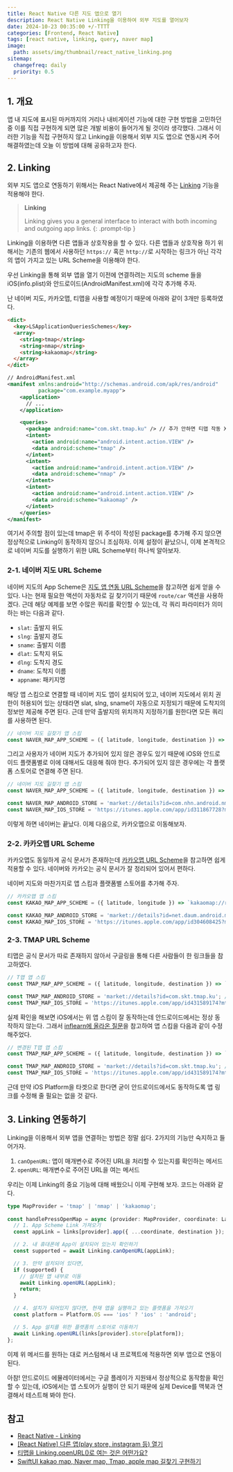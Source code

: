 ```yaml
---
title: React Native 다른 지도 앱으로 열기
description: React Native Linking을 이용하여 외부 지도를 열어보자
date: 2024-10-23 00:35:00 +/-TTTT
categories: [Frontend, React Native]
tags: [react native, linking, query, naver map]
image:
  path: assets/img/thumbnail/react_native_linking.png
sitemap:
  changefreq: daily
  priority: 0.5
---
```


## 1. 개요

앱 내 지도에 표시된 마커까지의 거리나 내비게이션 기능에 대한 구현 방법을 고민하던 중 이를 직접 구현하게 되면 많은 개발 비용이 들어가게 될 것이라 생각했다. 그래서 이러한 기능을 직접 구현하지 않고 Linking을 이용해서 외부 지도 앱으로 연동시켜 주어 해결하였는데 오늘 이 방법에 대해 공유하고자 한다.

## 2. Linking

외부 지도 앱으로 연동하기 위해서는 React Native에서 제공해 주는 [Linking](https://reactnative.dev/docs/linking) 기능을 적용해야 한다.

> **Linking**
> 
> Linking gives you a general interface to interact with both incoming and outgoing app links.
{: .prompt-tip }

Linking을 이용하면 다른 앱들과 상호작용을 할 수 있다. 다른 앱들과 상호작용 하기 위해서는 기존의 웹에서 사용하던 `https://` 혹은 `http://`로 시작하는 링크가 아닌 각각의 앱이 가지고 있는 URL Scheme을 이용해야 한다.

우선 Linking을 통해 외부 앱을 열기 이전에 연결하려는 지도의 scheme 들을 iOS(info.plist)와 안드로이드(AndroidManifest.xml)에 각각 추가해 주자.

난 네이버 지도, 카카오맵, 티맵을 사용할 예정이기 때문에 아래와 같이 3개만 등록하였다.

```html
<dict>
  <key>LSApplicationQueriesSchemes</key>
  <array>
    <string>tmap</string>
    <string>nmap</string>
    <string>kakaomap</string>
  </array>
</dict>
```

```xml
// AndroidManifest.xml
<manifest xmlns:android="http://schemas.android.com/apk/res/android"
          package="com.example.myapp">
    <application>
      // ...
    </application>

    <queries>
      <package android:name="com.skt.tmap.ku" /> // 추가 안하면 티맵 작동 X
      <intent>
        <action android:name="android.intent.action.VIEW" />
        <data android:scheme="tmap" />
      </intent>
      <intent>
        <action android:name="android.intent.action.VIEW" />
        <data android:scheme="nmap" />
      </intent>
      <intent>
        <action android:name="android.intent.action.VIEW" />
        <data android:scheme="kakaomap" />
      </intent>
    </queries>
</manifest>
```

여기서 주의할 점이 있는데 tmap은 위 주석이 작성된 package를 추가해 주지 않으면 정상적으로 Linking이 동작하지 않으니 조심하자. 이제 설정이 끝났으니, 이제 본격적으로 네이버 지도를 실행하기 위한 URL Scheme부터 하나씩 알아보자.

### 2-1. 네이버 지도 URL Scheme

네이버 지도의 App Scheme은 [지도 앱 연동 URL Scheme](https://guide.ncloud-docs.com/docs/maps-url-scheme)을 참고하면 쉽게 얻을 수 있다. 나는 현재 필요한 액션이 자동차로 길 찾기이기 때문에 `route/car` 액션을 사용하겠다. 근데 해당 예제를 보면 수많은 쿼리를 확인할 수 있는데, 각 쿼리 파라미터가 의미하는 바는 다음과 같다.

- `slat`: 출발지 위도 
- `slng`: 출발지 경도
- `sname`: 출발지 이름
- `dlat`: 도착지 위도
- `dlng`: 도착지 경도
- `dname`: 도착지 이름
- `appname`: 패키지명

해당 앱 스킴으로 연결할 때 네이버 지도 앱이 설치되어 있고, 네이버 지도에서 위치 권한이 허용되어 있는 상태라면 slat, slng, sname이 자동으로 지정되기 때문에 도착지의 정보만 제공해 주면 된다. 근데 만약 출발지의 위치까지 지정하기를 원한다면 모든 쿼리를 사용하면 된다.

```ts
// 네이버 지도 길찾기 앱 스킴
const NAVER_MAP_APP_SCHEME = ({ latitude, longitude, destination }) => `nmap://route/car?dlat=${latitude}&dlng=${longitude}&dname=${destination}&appname=com.example.myapp`;
```

그리고 사용자가 네이버 지도가 추가되어 있지 않은 경우도 있기 때문에 iOS와 안드로이드 플랫폼별로 이에 대해서도 대응해 줘야 한다. 추가되어 있지 않은 경우에는 각 플랫폼 스토어로 연결해 주면 된다.

```ts
// 네이버 지도 길찾기 앱 스킴
const NAVER_MAP_APP_SCHEME = ({ latitude, longitude, destination }) => `nmap://route/car?dlat=${latitude}&dlng=${longitude}&dname=${destination}&appname=com.example.myapp`;

const NAVER_MAP_ANDROID_STORE = 'market://details?id=com.nhn.android.nmap'; // 네이버 지도 안드로이드 구글 플레이 링크
const NAVER_MAP_IOS_STORE = 'https://itunes.apple.com/app/id311867728?mt=8'; // 네이버 지도 iOS 앱 스토어 링크
```

이렇게 하면 네이버는 끝났다. 이제 다음으로, 카카오맵으로 이동해보자.

### 2-2. 카카오맵 URL Scheme

카카오맵도 동일하게 공식 문서가 존재하는데 [카카오맵 URL Scheme](https://apis.map.kakao.com/ios_v2/docs/getting-started/urlscheme/)을 참고하면 쉽게 적용할 수 있다. 네이버와 카카오는 공식 문서가 잘 정리되어 있어서 편하다.

네이버 지도와 마찬가지로 앱 스킴과 플랫폼별 스토어를 추가해 주자.

```ts
// 카카오맵 앱 스킴
const KAKAO_MAP_APP_SCHEME = ({ latitude, longitude }) => `kakaomap://route?ep=${latitude},${longitude}&by=CAR`;

const KAKAO_MAP_ANDROID_STORE = 'market://details?id=net.daum.android.map'; // 카카오맵 안드로이드 구글 플레이 링크
const KAKAO_MAP_IOS_STORE = 'https://itunes.apple.com/app/id304608425?mt=8'; // 카카오맵 IOS 앱 스토어 링크
```

### 2-3. TMAP URL Scheme

티맵은 공식 문서가 따로 존재하지 않아서 구글링을 통해 다른 사람들이 한 링크들을 참고하였다.

```ts
// T맵 앱 스킴
const TMAP_MAP_APP_SCHEME = ({ latitude, longitude, destination }) => `tmap://route?rGoName=${destination}&rGoX=${longitude}&rGoY=${latitude}`;

const TMAP_MAP_ANDROID_STORE = 'market://details?id=com.skt.tmap.ku'; // T맵 안드로이드 구글 플레이 링크
const TMAP_MAP_IOS_STORE = 'https://itunes.apple.com/app/id431589174?mt=8'; // T맵 IOS 앱 스토어 링크
```

실제 확인을 해보면 iOS에서는 위 앱 스킴이 잘 동작하는데 안드로이드에서는 정상 동작하지 않는다. 그래서 [inflearn에 올라온 질문](https://www.inflearn.com/community/questions/509596/%ED%8B%B0%EB%A7%B5%EC%9D%84-linking-openurl-%EB%A1%9C-%EC%97%AC%EB%8A%94-%EA%B2%83%EC%9D%80-%EC%96%B4%EB%96%A4%EA%B0%80%EC%9A%94?srsltid=AfmBOoqTT2XqQo5mZFON-vmlvKlM7zf4fwGZrsfEueKcE5rkXnsOviku)을 참고하여 앱 스킴을 다음과 같이 수정해주었다.

```ts
// 변경된 T맵 앱 스킴
const TMAP_MAP_APP_SCHEME = ({ latitude, longitude, destination }) => `tmap://route?goalname=${destination}&goalx=${longitude}&goaly=${latitude}`;

const TMAP_MAP_ANDROID_STORE = 'market://details?id=com.skt.tmap.ku'; // T맵 안드로이드 구글 플레이 링크
const TMAP_MAP_IOS_STORE = 'https://itunes.apple.com/app/id431589174?mt=8'; // T맵 IOS 앱 스토어 링크
```

근데 만약 iOS Platform을 타겟으로 한다면 굳이 안드로이드에서도 동작하도록 앱 링크를 수정해 줄 필요는 없을 것 같다.

## 3. Linking 연동하기

Linking을 이용해서 외부 앱을 연결하는 방법은 정말 쉽다. 2가지의 기능만 숙지하고 들어가자.

1. `canOpenURL`: 앱이 매개변수로 주어진 URL을 처리할 수 있는지를 확인하는 메서드
2. `openURL`: 매개변수로 주어진 URL을 여는 메서드

우리는 이제 Linking의 중요 기능에 대해 배웠으니 이제 구현해 보자. 코드는 아래와 같다.

```ts
type MapProvider = 'tmap' | 'nmap' | 'kakaomap';
    
const handlePressOpenMap = async (provider: MapProvider, coordinate: LatLng, destination: string) => {
  // 1. App Scheme Link 가져오기
  const appLink = links[provider].app({ ...coordinate, destination });

  // 2. 내 휴대폰에 App이 설치되어 있는지 확인하기
  const supported = await Linking.canOpenURL(appLink);

  // 3. 만약 설치되어 있다면,
  if (supported) {
    // 설치된 앱 내부로 이동
    await Linking.openURL(appLink);
    return;
  }

  // 4. 설치가 되어있지 않다면, 현재 앱을 실행하고 있는 플랫폼을 가져오기
  const platform = Platform.OS === 'ios' ? 'ios' : 'android';

  // 5. App 설치를 위한 플랫폼의 스토어로 이동하기 
  await Linking.openURL(links[provider].store[platform]);
};
```

이제 위 메서드를 원하는 대로 커스텀해서 내 프로젝트에 적용하면 외부 앱으로 연동이 된다.

아참! 안드로이드 에뮬레이터에서는 구글 플레이가 지원돼서 정상적으로 동작함을 확인할 수 있는데, iOS에서는 앱 스토어가 실행이 안 되기 때문에 실제 Device를 맥북과 연결해서 테스트해 봐야 한다.

## 참고

- [React Native - Linking](https://reactnative.dev/docs/linking)
- [[React Native] 다른 앱(play store, instagram 등) 열기](https://surprisecomputer.tistory.com/125)
- [티맵을 Linking.openURL()로 여는 것은 어떤가요?](https://www.inflearn.com/community/questions/509596/%ED%8B%B0%EB%A7%B5%EC%9D%84-linking-openurl-%EB%A1%9C-%EC%97%AC%EB%8A%94-%EA%B2%83%EC%9D%80-%EC%96%B4%EB%96%A4%EA%B0%80%EC%9A%94?srsltid=AfmBOoqTT2XqQo5mZFON-vmlvKlM7zf4fwGZrsfEueKcE5rkXnsOviku)
- [SwiftUI kakao map, Naver map, Tmap, apple map 길찾기 구현하기](https://develop-const.tistory.com/33)
